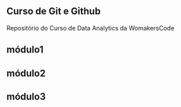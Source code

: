 ## Curso de Git e Github
Repositório do Curso de Data Analytics da WomakersCode


## módulo1
## módulo2
## módulo3
